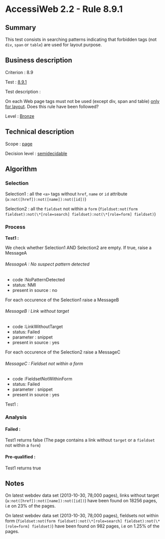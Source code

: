 # AccessiWeb 2.2 - Rule 8.9.1

## Summary

This test consists in searching patterns indicating that forbidden tags (not `div`, `span` or `table`) are used for layout purpose.

## Business description

Criterion : 8.9

Test : [8.9.1](http://accessiweb.org/index.php/accessiweb-22-english-version.html#test-8-9-1)

Test description :

On each Web page tags must not be used (except div, span and table) [only for layout](index.php/glossary-76.html#mUniquPres). Does this rule have been followed?

Level : [Bronze](/en/category/rules-design/accessiweb-11/level/bronze)

## Technical description

Scope : [page](/en/category/rules-design/accessiweb-11/scope/page)

Decision level :
[semidecidable](/en/category/rules-design/accessiweb-11/decision-level/semidecidable)

## Algorithm

### Selection

Selection1 : all the `<a>` tags without `href`, `name` or `id` attribute (`a:not([href]):not([name]):not([id])`)

Selection2 : all the `fieldset` not within a `form` (`fieldset:not(form fieldset):not(\*[role=search] fieldset):not(\*[role=form] fieldset)`)

### Process

**Test1 :**

We check whether Selection1 AND Selection2 are empty. If true, raise a MessageA

###### MessageA : No suspect pattern detected

-   code :NoPatternDetected
-   status: NMI
-   present in source : no

For each occurence of the Selection1 raise a MessageB

###### MessageB : Link without target

-   code :LinkWithoutTarget
-   status: Failed
-   parameter : snippet
-   present in source : yes

For each occurence of the Selection2 raise a MessageC

###### MessageC : Fieldset not within a form

-   code :FieldsetNotWithinForm
-   status: Failed
-   parameter : snippet
-   present in source : yes

Test1 :

### Analysis

#### Failed :

Test1 returns false (The page contains a link without `target` or a `fieldset` not within a `form`)

#### Pre-qualified :

Test1 returns true

## Notes

On latest webdev data set (2013-10-30, 78,000 pages), links without target (`a:not([href]):not([name]):not([id])`) have been found on 18256 pages, i.e on 23% of the pages.

On latest webdev data set (2013-10-30, 78,000 pages), fieldsets not within form (`fieldset:not(form fieldset):not(\*[role=search] fieldset):not(\*[role=form] fieldset)`) have been found on 982 pages, i.e
on 1.25% of the pages.
